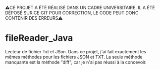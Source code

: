 ⚠️CE PROJET A ÉTÉ RÉALISÉ DANS UN CADRE UNIVERSITAIRE. IL A ÉTÉ DÉPOSÉ SUR CE GIT POUR CORRECTION, LE CODE PEUT DONC CONTENIR DES ERREURS⚠️

# fileReader_Java
Lecteur de fichier Txt et JSon.
Dans ce projet, j'ai fait exactement les mêmes méthodes pour les fichiers JSON et TXT. La seule méthode manquante est la méthode "diff", car je n'ai pas réussi à la concevoir.

